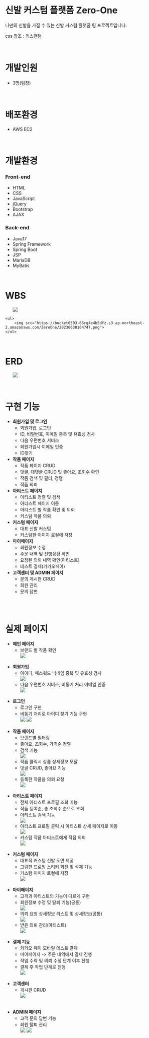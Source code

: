# 신발 커스텀 플랫폼 Zero-One

<p>나만의 신발을 가질 수 있는 신발 커스텀 플랫폼 팀 프로젝트입니다.</p>
<p>css 참조 : 커스팬텀</p>

<br/>

<h1>개발인원</h1>
<div>
    <ul>
        <li>3명(팀장)</li>
    </ul>
</div>
<br/>
<h1>배포환경</h1>
<div>
    <ul>
        <li>AWS EC2</li>
    </ul>
</div>
<br/>
<h1>개발환경</h1>
<div>
  <h3>Front-end</h3>
    <ul>
        <li>HTML</li>
        <li>CSS</li>
        <li>JavaScript</li>
        <li>jQuery</li>
        <li>Bootstrap</li>
        <li>AJAX</li>
    </ul>

  <h3>Back-end</h3>
    <ul>
        <li>Java17</li>
        <li>Spring Framework</li>
        <li>Spring Boot</li>
        <li>JSP</li>
        <li>MariaDB</li>
        <li>MyBatis</li>
    </ul>
</div>
<br/>
<h1>WBS</h1>
<div>
    <ul>
        <img src="https://github.com/mut-jin/TeamPlaying/assets/112159785/2e1d25af-938f-41c8-a3d2-d57e1abbdf88">
    </ul>
    
    <ul>
        <img src="https://bucket0503-65rg4e4b5dfz.s3.ap-northeast-2.amazonaws.com/ZeroOne/20230630164747.png">
    </ul>
</div>
<br/>
<h1>ERD</h1>
<div>
    <ul>
        <img src="https://github.com/mut-jin/TeamPlaying/assets/112159785/8eb939c3-3a7c-47e1-83cc-c1ecd6f9de9b">
    </ul>
</div>
<br/>
<h1>구현 기능</h1>
<div>
    <ul>
        <li>
            <strong>회원가입 및 로그인</strong>
            <ul>
                <li>회원가입, 로그인</li>
                <li>ID, 비밀번호, 이메일 중복 및 유효성 검사</li>
                <li>다음 우편번호 서비스</li>
                <li>회원가입시 이메일 인증</li>
                <li>ID찾기</li>
            </ul>
        </li>
        <li>
            <strong>작품 페이지</strong>
            <ul>
                <li>작품 페이지 CRUD</li>
                <li>댓글, 대댓글 CRUD 및 좋아요, 조회수 확인</li>
                <li>작품 검색 및 필터, 정렬</li>
                <li>작품 의뢰</li>
            </ul>
        </li>
        <li>
            <strong>아티스트 페이지</strong>
            <ul>
                <li>아티스트 정렬 및 검색</li>
                <li>아티스트 페이지 이동</li>
                <li>아티스트 별 작품 확인 및 의뢰</li>
                <li>커스텀 작품 의뢰</li>
            </ul>
        </li>
        <li>
            <strong>커스텀 페이지</strong>
            <ul>
                <li>대표 신발 커스텀</li>
                <li>커스텀한 이미지 로컬에 저장</li>
            </ul>
        </li>
        <li>
            <strong>마이페이지</strong>
            <ul>
                <li>회원정보 수정</li>
                <li>주문 내역 및 진행상황 확인</li>
                <li>요청된 의뢰 내역 확인(아티스트)</li>
                <li>테스트 결제(카카오페이)</li>
            </ul>
        </li>
        <li>
            <strong>고객센터 및 ADMIN 페이지</strong>
            <ul>
                <li>문의 게시판 CRUD</li>
                <li>회원 관리</li>
                <li>문의 답변</li>
            </ul>
        </li>
    </ul>
</div>
<br/>
<br/>
<h1>실제 페이지</h1>
<div>
    <ul>
        <li>
            <strong>메인 페이지</strong>
            <ul>
                <li>브랜드 별 작품 확인</li>
                <img src="https://github.com/mut-jin/TeamPlaying/assets/112159785/afdcd193-5fab-434e-bcc3-935acef62745">
            </ul>
        </li>
        <br/>
        <li>
            <strong>회원가입</strong>
            <ul>
                <li>아이디, 패스워드 닉네임 중복 및 유효성 검사</li>
                <img src="https://github.com/mut-jin/TeamPlaying/assets/112159785/1c3a0d2f-0b70-4a97-a41d-67c1dec293e0">
                <li>다음 우편번호 서비스, 비동기 처리 이메일 인증</li>
                <img src="https://github.com/mut-jin/TeamPlaying/assets/112159785/f877a174-86f7-4fdb-aa99-e41ee2296195">
            </ul>
        </li>
        <br/>
        <li>
            <strong>로그인</strong>
            <ul>
                <li>로그인 구현</li>
                <li>비동기 처리로 아이디 찾기 기능 구현</li>
                <img src="https://github.com/mut-jin/TeamPlaying/assets/112159785/cd20af36-506e-4335-a784-419d6f080d31">
                <img src="https://github.com/mut-jin/TeamPlaying/assets/112159785/4be410a0-8e62-412f-b6e7-d8eb188cbdfd">
            </ul>
        </li>
        <br/>
        <li>
            <strong>작품 페이지</strong>
            <ul>
                <li>브랜드별 필터링</li>
                <li>좋아요, 조회수, 가격순 정렬</li>
                <li>검색 기능</li>
                <img src="https://github.com/mut-jin/TeamPlaying/assets/112159785/e95f6c6e-cf9e-4d2a-b46f-1cbf0d0e81af">
                <li>작품 클릭시 상품 상세정보 모달</li>
                <li>댓글 CRUD, 좋아요 기능</li>
                <img src="https://github.com/mut-jin/TeamPlaying/assets/112159785/9cfe42ba-aac6-4638-934e-8238702b4685">
                <li>등록한 작품을 의뢰 요청</li>
                <img src="https://github.com/mut-jin/TeamPlaying/assets/112159785/2055e291-212e-4f7c-b146-273d1f4d5025">
            </ul>
        </li>
        <br/>
        <li>
            <strong>아티스트 페이지</strong>
            <ul>
                <li>전체 아티스트 프로필 조회 기능</li>
                <li>작품 등록순, 총 조회수 순으로 조회</li>
                <li>아티스트 검색 기능</li>
                <img src="https://github.com/mut-jin/TeamPlaying/assets/112159785/0106f721-3ad3-4534-9bf6-6470ea186741">
                <li>아티스트 프로필 클릭 시 아티스트 상세 페이지로 이동</li>
                <img src="https://github.com/mut-jin/TeamPlaying/assets/112159785/74c8240f-1b1d-4a1e-9884-4ac8ca220bec">
                <li>커스텀 작품 아티스트에게 직접 의뢰</li>
                <img src="https://github.com/mut-jin/TeamPlaying/assets/112159785/4d31578d-f6b4-4079-8674-48bd3ab75486">
            </ul>
        </li>
        <br/>
        <li>
            <strong>커스텀 페이지</strong>
            <ul>
                <li>대표적 커스텀 신발 도면 제공</li>
                <li>그림판 드로잉 스티커 회전 및 삭제 기능</li>
                <li>커스텀 이미지 로컬에 저장</li>
                <img src="https://github.com/mut-jin/TeamPlaying/assets/112159785/92a944b6-b34a-41d6-9c53-50c49a15601b">
            </ul>
        </li>
        <br/>
        <li>
            <strong>마이페이지</strong>
            <ul>
                <li>고객과 아티스트의 기능이 다르게 구현</li>
                <li>회원정보 수정 및 탈퇴 기능(공통)</li>
                <img src="https://github.com/mut-jin/TeamPlaying/assets/112159785/50d99cd3-993b-4403-81d5-a9ff982424aa">
                <li>의뢰 요청 상세정보 리스트 및 상세정보(공통)</li>
                <img src="https://github.com/mut-jin/TeamPlaying/assets/112159785/cbca0f14-2c6f-40bf-b4d9-0d4b65d18102">
                <li>받은 의뢰 관리(아티스트)</li>
                <img src="https://github.com/mut-jin/TeamPlaying/assets/112159785/4fe8061c-7749-4ce2-8e1d-cbd8ab9ce423">
            </ul>
        </li>
        <br/>
        <li>
            <strong>결제 기능</strong>
            <ul>
                <li>카카오 페이 모바일 테스트 결제</li>
                <li>마이페이지 -> 주문 내역에서 결제 진행</li>
                <li>작업 수락 및 의뢰 수정 단계 이후 진행</li>
                <li>결제 후 작업 단계로 진행</li>
                <img src="https://github.com/mut-jin/TeamPlaying/assets/112159785/1a1e9ab4-44f9-4175-a474-b483b28317e3">
            </ul>
        </li>
        <br/>
        <li>
            <strong>고객센터</strong>
            <ul>
                <li>게시판 CRUD</li>
                <img src="https://github.com/mut-jin/TeamPlaying/assets/112159785/9416b0e7-6f40-472d-bedf-e6b8a5ca94bb">
            </ul>
        </li>
        <br/>
        <br/>
        <li>
            <strong>ADMIN 페이지</strong>
            <ul>
                <li>고객 문의 답변 기능</li>
                <li>회원 탈퇴 관리</li>
                <img src="https://github.com/mut-jin/TeamPlaying/assets/112159785/3692d363-3a20-4914-b5b8-3338a580f3d2">
                <img src="https://github.com/mut-jin/TeamPlaying/assets/112159785/eb34fd6e-4fa7-44f3-aa27-38762be03234">
            </ul>
        </li>
<br/>
<br/>
